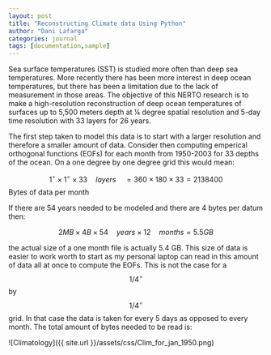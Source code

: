 ```yaml
---
layout: post
title: "Reconstructing Climate data Using Python"
author: "Dani Lafarga"
categories: journal
tags: [documentation,sample]
---
```


Sea surface temperatures (SST) is studied more often than deep sea temperatures. More recently there has been more interest in deep ocean temperatures, but there has been a limitation due to the lack of measurement in those areas. The objective of this NERTO research is to make a high-resolution reconstruction of deep ocean temperatures of surfaces up to 5,500 meters depth at ¼ degree spatial resolution and 5-day time resolution with 33 layers for 26 years.

The first step taken to model this data is to start with a larger resolution and therefore a smaller amount of data. Consider then computing emperical orthogonal functions (EOFs) for each month from 1950-2003 for 33 depths of the ocean. On a one degree by one degree grid this would mean:

$$
1 ^\circ \times 1^\circ \times 33 \quad layers  \quad= 360 \times 180 \times 33 = 2138400$$ Bytes of data per month


If there are 54 years needed to be modeled and there are 4 bytes per datum then:

$$
2MB \times 4B \times 54 \quad years \times 12 \quad months = 5.5 GB
$$

the actual size of a one month file is actually 5.4 GB. This size of data is easier to work worth to start as my personal laptop can read in this amount of data all at once to compute the EOFs. This is not the  case for a $$1/4^\circ$$ by $$1/4^\circ$$ grid. In that case the data is taken for every 5 days as opposed to every month. The total amount of bytes needed to be read is:




![Climatology]({{ site.url }}/assets/css/Clim_for_jan_1950.png)

